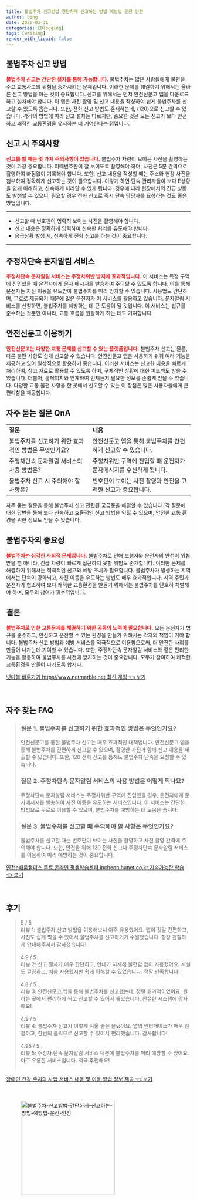 ```yaml
---
title: 불법주차 신고방법 간단하게 신고하는 방법 예방법 운전 안전
author: bing
date: 2025-01-31
categories: [Blogging]
tags: [writing]
render_with_liquid: false
---
```



<h2 id='불법주차_신고_방법'>불법주차 신고 방법</h2>

<p><b><span style="color: #ee2323;">불법주차 신고는 간단한 절차를 통해 가능합니다.</span></b> 불법주차는 많은 사람들에게 불편을 주고 교통사고의 위험을 증가시키는 문제입니다. 이러한 문제를 해결하기 위해서는 올바른 신고 방법을 아는 것이 중요합니다. 신고를 위해서는 먼저 안전신문고 앱을 다운로드하고 설치해야 합니다. 이 앱은 사진 촬영 및 신고 내용을 작성하여 쉽게 불법주차를 신고할 수 있도록 돕습니다. 또한, 전화 신고 방법도 존재하는데, (120)으로 신고할 수 있습니다. 각각의 방법에 따라 신고 절차는 다르지만, 중요한 것은 모든 신고가 보다 안전하고 쾌적한 교통환경을 유지하는 데 기여한다는 점입니다.</p>

<h2 id='신고_시_주의사항'>신고 시 주의사항</h2>

<p><b><span style="color: #ee2323;">신고를 할 때는 몇 가지 주의사항이 있습니다.</span></b> 불법주차 차량이 보이는 사진을 촬영하는 것이 가장 중요합니다. 이때번호판이 잘 보이도록 촬영해야 하며, 사진은 5분 간격으로 촬영하여 빠짐없이 기록해야 합니다. 또한, 신고 내용을 작성할 때는 주소와 현장 사진을 첨부하여 정확하게 신고하는 것이 필요합니다. 이렇게 하면 단속 관리자들이 보다 E상황을 쉽게 이해하고, 신속하게 처리할 수 있게 됩니다. 경우에 따라 현장에서의 긴급 상황도 발생할 수 있으니, 필요할 경우 전화 신고로 즉시 단속 담당자를 요청하는 것도 좋은 방법입니다.</p>

<hr />

<ul>
    <li>신고할 때 번호판이 명확히 보이는 사진을 촬영해야 합니다.</li>
    <li>신고 내용은 정확하게 입력하여 신속한 처리를 유도해야 합니다.</li>
    <li>응급상황 발생 시, 신속하게 전화 신고를 하는 것이 중요합니다.</li>
</ul>

<hr />

<h2 id='주정차단속_문자알림_서비스'>주정차단속 문자알림 서비스</h2>

<p><b><span style="color: #ee2323;">주정차단속 문자알림 서비스는 주정차위반 방지에 효과적입니다.</span></b> 이 서비스는 특정 구역에 진입했을 때 운전자에게 문자 메시지를 발송하여 주의할 수 있도록 합니다. 이를 통해 운전자는 자진 이동을 유도받아 불법주차를 미리 방지할 수 있습니다. 사용법도 간단하며, 무료로 제공되기 때문에 많은 운전자가 이 서비스를 활용하고 있습니다. 문자알림 서비스를 신청하면, 불법주차를 예방하는 데 큰 도움이 될 것입니다. 이 서비스는 법규를 준수하는 것뿐만 아니라, 교통 흐름을 원활하게 하는 데도 기여합니다.</p>

<h2 id='안전신문고_이용하기'>안전신문고 이용하기</h2>

<p><b><span style="color: #ee2323;">안전신문고는 다양한 교통 문제를 신고할 수 있는 플랫폼입니다.</span></b> 불법주차 신고는 물론, 다른 불편 사항도 쉽게 신고할 수 있습니다. 안전신문고 앱은 사용하기 쉬워 여러 기능을 제공하고 있어 일상적으로 활용하기 좋습니다. 이러한 서비스는 신고한 내용을 빠르게 처리하여, 참고 자료로 활용할 수 있도록 하며, 구체적인 상황에 대한 피드백도 받을 수 있습니다. 더불어, 홈페이지와 연계하여 언제든지 필요한 정보를 손쉽게 얻을 수 있습니다. 다양한 교통 불편 사항을 한 곳에서 신고할 수 있는 이 장점은 많은 사용자들에게 큰 편리함을 제공합니다.</p>

<h2 id='자주_묻는_질문_QnA'>자주 묻는 질문 QnA</h2>

<table>
    <tr>
        <td><b>질문</b></td>
        <td><b>내용</b></td>
    </tr>
    <tr>
        <td>불법주차를 신고하기 위한 효과적인 방법은 무엇인가요?</td>
        <td>안전신문고 앱을 통해 불법주차를 간편하게 신고할 수 있습니다.</td>
    </tr>
    <tr>
        <td>주정차단속 문자알림 서비스의 사용 방법은?</td>
        <td>주정차위반 구역에 진입할 때 운전자가 문자메시지를 수신하게 됩니다.</td>
    </tr>
    <tr>
        <td>불법주차 신고 시 주의해야 할 사항은?</td>
        <td>번호판이 보이는 사진 촬영과 안전을 고려한 신고가 중요합니다.</td>
    </tr>
</table>

<p>자주 묻는 질문을 통해 불법주차 신고 관련된 궁금증을 해결할 수 있습니다. 각 질문에 대한 답변을 통해 보다 신속하고 효율적인 신고 방법을 익힐 수 있으며, 안전한 교통 환경을 위한 정보도 얻을 수 있습니다.</p>

<h2 id='불법주차_의_중요성'>불법주차의 중요성</h2>

<p><b><span style="color: #ee2323;">불법주차는 심각한 사회적 문제입니다.</span></b> 불법주차로 인해 보행자와 운전자의 안전이 위협받을 뿐 아니라, 긴급 차량이 빠르게 접근하지 못할 위험도 존재합니다. 이러한 문제를 해결하기 위해서는 적극적인 신고와 예방 조치가 필요합니다. 불법주차가 발생하는 지역에서는 단속이 강화되고, 자진 이동을 유도하는 방법도 매우 효과적입니다. 지역 주민과 운전자가 협조하여 보다 쾌적한 교통환경을 만들기 위해서는 불법주차를 단호히 처벌해야 하며, 모두의 참여가 필수적입니다.</p>

<h2 id='결론'>결론</h2>

<p><b><span style="color: #ee2323;">불법주차로 인한 교통문제를 해결하기 위한 공동의 노력이 필요합니다.</span></b> 모든 운전자가 법규를 준수하고, 안심하고 운전할 수 있는 환경을 만들기 위해서는 각자의 책임이 커야 합니다. 불법주차 신고 방법과 예방 서비스를 적극적으로 이용함으로써, 더 안전한 사회를 만들어 나가는데 기여할 수 있습니다. 또한, 주정차단속 문자알림 서비스와 같은 편리한 기능을 활용하여 불법주차를 사전에 방지하는 것이 중요합니다. 모두가 참여하여 쾌적한 교통환경을 만들어 나가도록 합시다.</p>


<p><a class="click-button" title="넷마블 바로가기 https//www.netmarble.net 최신 게임" href="https://adkhouse.github.io/posts/%EB%84%B7%EB%A7%88%EB%B8%94-%EB%B0%94%EB%A1%9C%EA%B0%80%EA%B8%B0-httpswww.netmarble.net-%EC%B5%9C%EC%8B%A0-%EA%B2%8C%EC%9E%84/" rel="dofollow">넷마블 바로가기 https//www.netmarble.net 최신 게임 👈 보기</a></p><br>
<h2 id='자주_찾는_FAQ'>자주 찾는 FAQ</h2>
<div itemscope="" itemtype="https://schema.org/FAQPage"> 
<blockquote> 
<div itemscope="" itemprop="mainEntity" itemtype="https://schema.org/Question"> 
<h3 itemprop="name">질문 1. 불법주차를 신고하기 위한 효과적인 방법은 무엇인가요?</h3> 
<div itemscope="" itemprop="acceptedAnswer" itemtype="https://schema.org/Answer"> 
<span itemprop="text"> 
<p>안전신문고를 통한 불법주차 신고는 매우 효과적인 대책입니다. 안전신문고 앱을 통해 불법주차를 간편하게 신고할 수 있으며, 촬영한 사진과 함께 신고 내용을 제출할 수 있습니다. 또한, 120 전화 신고를 통해도 불법주차 단속을 요청할 수 있습니다.</p> 
</span> 
</div> 
</div> 

<div itemscope="" itemprop="mainEntity" itemtype="https://schema.org/Question"> 
<h3 itemprop="name">질문 2. 주정차단속 문자알림 서비스의 사용 방법은 어떻게 되나요?</h3> 
<div itemscope="" itemprop="acceptedAnswer" itemtype="https://schema.org/Answer"> 
<span itemprop="text"> 
<p>주정차단속 문자알림 서비스는 주정차위반 구역에 진입했을 경우, 운전자에게 문자메시지를 발송하여 자진 이동을 유도하는 서비스입니다. 이 서비스는 간단한 방법으로 무료로 이용할 수 있으며, 불법주차를 예방하는 데 도움을 줍니다.</p> 
</span> 
</div> 
</div> 

<div itemscope="" itemprop="mainEntity" itemtype="https://schema.org/Question"> 
<h3 itemprop="name">질문 3. 불법주차를 신고할 때 주의해야 할 사항은 무엇인가요?</h3> 
<div itemscope="" itemprop="acceptedAnswer" itemtype="https://schema.org/Answer"> 
<span itemprop="text"> 
<p>불법주차를 신고할 때는 번호판이 보이는 사진을 촬영하고 사진 촬영 간격에 주의해야 합니다. 또한, 안전을 위해 120 전화 신고나 주정차단속 문자알림 서비스를 이용하여 미리 예방하는 것이 중요합니다.</p> 
</span> 
</div> 
</div> 
</blockquote> 
</div>
<p><a class="click-button" title="인천e배움캠퍼스 무료 온라인 평생학습센터 incheon.hunet.co.kr 지속가능한 학습" href="https://adkhouse.github.io/posts/%EC%9D%B8%EC%B2%9Ce%EB%B0%B0%EC%9B%80%EC%BA%A0%ED%8D%BC%EC%8A%A4-%EB%AC%B4%EB%A3%8C-%EC%98%A8%EB%9D%BC%EC%9D%B8-%ED%8F%89%EC%83%9D%ED%95%99%EC%8A%B5%EC%84%BC%ED%84%B0-incheon.hunet.co.kr-%EC%A7%80%EC%86%8D%EA%B0%80%EB%8A%A5%ED%95%9C-%ED%95%99%EC%8A%B5/" rel="dofollow">인천e배움캠퍼스 무료 온라인 평생학습센터 incheon.hunet.co.kr 지속가능한 학습 👈 보기</a></p><br>
<h2 id='후기'>후기</h2>
<div itemscope itemtype="https://schema.org/Product">
  <blockquote>
  <div itemprop="review" itemscope itemtype="https://schema.org/Review">
      <div itemprop="reviewRating" itemscope itemtype="https://schema.org/Rating"> <span itemprop="ratingValue">5</span> / <span itemprop="bestRating">5</span> </div>
      <span itemprop="reviewBody">리뷰 1: 불법주차 신고 방법을 이용해보니 아주 유용했어요. 앱이 정말 간편하고, 사진도 쉽게 찍을 수 있어서 불법주차를 신고하기가 수월했습니다. 항상 친절하게 안내해주셔서 감사했습니다!</span>
  </div>
  <br>
  <div itemprop="review" itemscope itemtype="https://schema.org/Review">
      <div itemprop="reviewRating" itemscope itemtype="https://schema.org/Rating"> <span itemprop="ratingValue">4.9</span> / <span itemprop="bestRating">5</span> </div>
      <span itemprop="reviewBody">리뷰 2: 신고 절차가 매우 간단하고, 안내가 자세해 불편함 없이 사용했어요. 시설도 깔끔하고, 처음 사용했지만 쉽게 이해할 수 있었습니다. 정말 만족합니다!</span>
  </div>
  <br>
  <div itemprop="review" itemscope itemtype="https://schema.org/Review">
      <div itemprop="reviewRating" itemscope itemtype="https://schema.org/Rating"> <span itemprop="ratingValue">4.8</span> / <span itemprop="bestRating">5</span> </div>
      <span itemprop="reviewBody">리뷰 3: 안전신문고 앱을 통해 불법주차를 신고했는데, 정말 효과적이었어요. 원하는 곳에서 편리하게 찍고 신고할 수 있어서 좋았습니다. 친절한 시스템에 감사해요!</span>
  </div>
  <br>
  <div itemprop="review" itemscope itemtype="https://schema.org/Review">
      <div itemprop="reviewRating" itemscope itemtype="https://schema.org/Rating"> <span itemprop="ratingValue">4.9</span> / <span itemprop="bestRating">5</span> </div>
      <span itemprop="reviewBody">리뷰 4: 불법주차 신고가 이렇게 쉬울 줄은 몰랐어요. 앱의 인터페이스가 매우 친절하고, 한번의 클릭으로 신고할 수 있어서 편리했습니다. 감사합니다!</span>
  </div>
  <br>
  <div itemprop="review" itemscope itemtype="https://schema.org/Review">
      <div itemprop="reviewRating" itemscope itemtype="https://schema.org/Rating"> <span itemprop="ratingValue">4.95</span> / <span itemprop="bestRating">5</span> </div>
      <span itemprop="reviewBody">리뷰 5: 주정차 단속 문자알림 서비스 덕분에 불법주차를 미리 예방할 수 있어요. 아주 유용한 서비스입니다. 적극 추천해요!</span>
  </div>
  <br>
  </blockquote>
</div>
<p><a class="click-button" title="장애인 건강 주치의 사업 서비스 내용 및 이용 방법 정보 제공" href="https://adkhouse.github.io/posts/%EC%9E%A5%EC%95%A0%EC%9D%B8-%EA%B1%B4%EA%B0%95-%EC%A3%BC%EC%B9%98%EC%9D%98-%EC%82%AC%EC%97%85-%EC%84%9C%EB%B9%84%EC%8A%A4-%EB%82%B4%EC%9A%A9-%EB%B0%8F-%EC%9D%B4%EC%9A%A9-%EB%B0%A9%EB%B2%95-%EC%A0%95%EB%B3%B4-%EC%A0%9C%EA%B3%B5/" rel="dofollow">장애인 건강 주치의 사업 서비스 내용 및 이용 방법 정보 제공 👈 보기</a></p><br>
<figure class="image"><img src="https://adkhouse.github.io/assets/img/thumbnail/불법주차-신고방법-간단하게-신고하는-방법-예방법-운전-안전.webp" alt="불법주차-신고방법-간단하게-신고하는-방법-예방법-운전-안전" width="256" height="256"></figure>